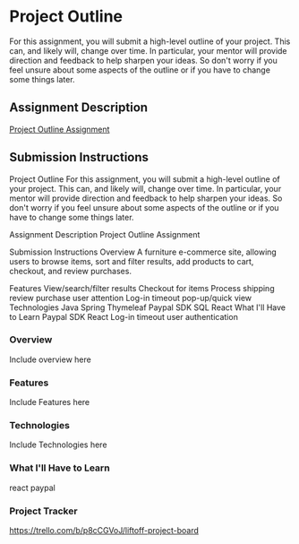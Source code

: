 # Project Outline
For this assignment, you will submit a high-level outline of your project. This can, and likely will, change over time. In particular, your mentor will provide direction and feedback to help sharpen your ideas. So don't worry if you feel unsure about some aspects of the outline or if you have to change some things later.

## Assignment Description
[Project Outline Assignment](https://education.launchcode.org/liftoff/modules/assignments/project-outline)

## Submission Instructions
Project Outline
For this assignment, you will submit a high-level outline of your project. This can, and likely will, change over time. In particular, your mentor will provide direction and feedback to help sharpen your ideas. So don't worry if you feel unsure about some aspects of the outline or if you have to change some things later.

Assignment Description
Project Outline Assignment

Submission Instructions
Overview
A furniture e-commerce site, allowing users to browse items, sort and filter results, add products to cart, checkout, and review purchases.

Features
View/search/filter results
Checkout for items
Process shipping
review purchase
user attention
Log-in timeout
pop-up/quick view
Technologies
Java
Spring
Thymeleaf
Paypal SDK
SQL
React
What I'll Have to Learn
Paypal SDK
React
Log-in timeout
user authentication
### Overview
Include overview here
### Features
Include Features here
### Technologies
Include Technologies here
### What I'll Have to Learn
react
paypal
### Project Tracker
https://trello.com/b/p8cCGVoJ/liftoff-project-board
